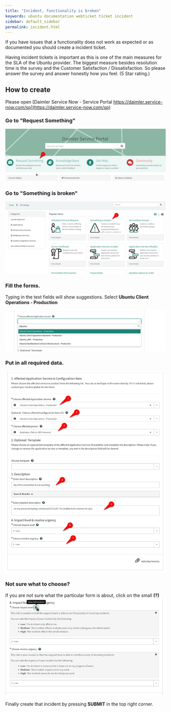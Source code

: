 ```yaml
---
title: "Incident, functionality is broken"
keywords: ubuntu documentation webticket ticket incident
sidebar: default_sidebar
permalink: incident.html
---
```


If you have issues that a functionality does not work as expected or as documented you should create a incident ticket.

Having incident tickets is important as this is one of the main measures for the SLA of the Ubuntu provider. The biggest measure  besides resolution time is the survey and the Customer Satisfaction / Dissatisfaction. So please answer the survey and answer honestly how you feel. (5 Star rating.)

## How to create

Please open [Daimler Service Now - Service Portal https://daimler.service-now.com/sp](https://daimler.service-now.com/sp)

### Go to **"Request Something"**

![Service Portal](images/servicenow/snow_incident_01.png)

### Go to **"Something is broken"**

![Service Portal](images/servicenow/snow_incident_02.png)

### Fill the forms.

Typing in the text fields will show suggestions. Select **Ubuntu Client Operations - Production**

![Service Portal](images/servicenow/snow_incident_03.png)

### Put in all required data.

![Service Portal](images/servicenow/snow_incident_04.png)

### Not sure what to choose?

If you are not sure what the particular form is about, click on the small **(?)**
![Service Portal](images/servicenow/snow_incident_05.png)

Finally create that incident by pressing **SUBMIT** in the top right corner.
